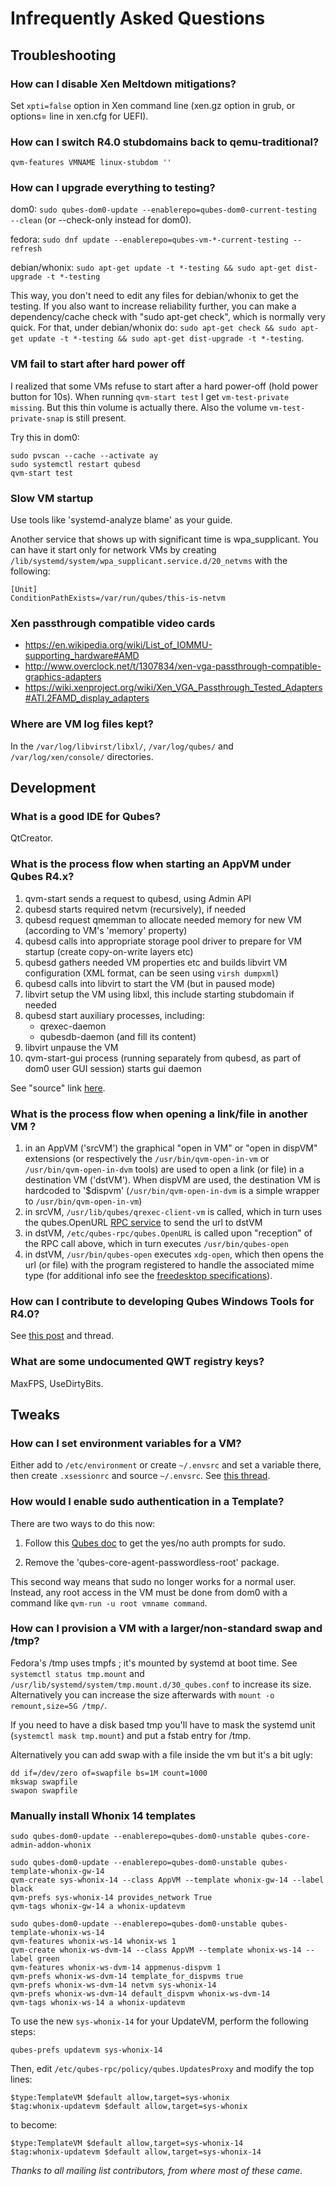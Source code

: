Infrequently Asked Questions
============================

## Troubleshooting

### How can I disable Xen Meltdown mitigations?

Set `xpti=false` option in Xen command line (xen.gz option in grub, or options= line in xen.cfg for UEFI).

### How can I switch R4.0 stubdomains back to qemu-traditional?

~~~
qvm-features VMNAME linux-stubdom ''
~~~

### How can I upgrade everything to testing?

dom0: `sudo qubes-dom0-update --enablerepo=qubes-dom0-current-testing --clean` (or --check-only instead for dom0).

fedora: `sudo dnf update --enablerepo=qubes-vm-*-current-testing --refresh`

debian/whonix: `sudo apt-get update -t *-testing && sudo apt-get dist-upgrade -t *-testing`

This way, you don't need to edit any files for debian/whonix to get the testing.
If you also want to increase reliability further, you can make a dependency/cache check with "sudo apt-get check", which is normally very quick.
For that, under debian/whonix do: `sudo apt-get check && sudo apt-get update -t *-testing && sudo apt-get dist-upgrade -t *-testing`.

### VM fail to start after hard power off

I realized that some VMs refuse to start after a hard power-off (hold power button for 10s).
When running `qvm-start test` I get `vm-test-private missing`.
But this thin volume is actually there.
Also the volume `vm-test-private-snap` is still present.

Try this in dom0:
~~~
sudo pvscan --cache --activate ay
sudo systemctl restart qubesd
qvm-start test
~~~

### Slow VM startup

Use tools like 'systemd-analyze blame' as your guide.

Another service that shows up with significant time is wpa_supplicant. 
You can have it start only for network VMs by creating `/lib/systemd/system/wpa_supplicant.service.d/20_netvms` with the following:
~~~
[Unit]
ConditionPathExists=/var/run/qubes/this-is-netvm
~~~

### Xen passthrough compatible video cards

- https://en.wikipedia.org/wiki/List_of_IOMMU-supporting_hardware#AMD
- http://www.overclock.net/t/1307834/xen-vga-passthrough-compatible-graphics-adapters
- https://wiki.xenproject.org/wiki/Xen_VGA_Passthrough_Tested_Adapters#ATI.2FAMD_display_adapters

### Where are VM log files kept?

In the `/var/log/libvirst/libxl/`, `/var/log/qubes/` and `/var/log/xen/console/` directories.

## Development

### What is a good IDE for Qubes?

QtCreator.

### What is the process flow when starting an AppVM under Qubes R4.x?

1. qvm-start sends a request to qubesd, using Admin API
2. qubesd starts required netvm (recursively), if needed
3. qubesd request qmemman to allocate needed memory for new VM (according to VM's 'memory' property)
4. qubesd calls into appropriate storage pool driver to prepare for VM startup (create copy-on-write layers etc)
5. qubesd gathers needed VM properties etc and builds libvirt VM configuration (XML format, can be seen using `virsh dumpxml`)
6. qubesd calls into libvirt to start the VM (but in paused mode)
7. libvirt setup the VM using libxl, this include starting stubdomain if needed
8. qubesd start auxiliary processes, including:
   - qrexec-daemon
   - qubesdb-daemon (and fill its content)
9. libvirt unpause the VM
10. qvm-start-gui process (running separately from qubesd, as part of dom0 user GUI session) starts gui daemon

See "source" link [here](https://dev.qubes-os.org/projects/core-admin/en/latest/qubes-vm/qubesvm.html#qubes.vm.qubesvm.QubesVM.start).

### What is the process flow when opening a link/file in another VM ?

1. in an AppVM ('srcVM') the graphical "open in VM" or "open in dispVM" extensions (or respectively the `/usr/bin/qvm-open-in-vm` or `/usr/bin/qvm-open-in-dvm` tools) are used to open a link (or file) in a destination VM ('dstVM'). When dispVM are used, the destination VM is hardcoded to '$dispvm' (`/usr/bin/qvm-open-in-dvm` is a simple wrapper to `/usr/bin/qvm-open-in-vm`)
2. in srcVM, `/usr/lib/qubes/qrexec-client-vm` is called, which in turn uses the qubes.OpenURL [RPC service](https://www.qubes-os.org/doc/qrexec3/#qubes-rpc-services) to send the url to dstVM
3. in dstVM, `/etc/qubes-rpc/qubes.OpenURL` is called upon "reception" of the RPC call above, which in turn executes `/usr/bin/qubes-open`
3. in dstVM, `/usr/bin/qubes-open` executes `xdg-open`, which then opens the url (or file) with the program registered to handle the associated mime type (for additional info see the [freedesktop specifications](https://www.freedesktop.org/wiki/)).

### How can I contribute to developing Qubes Windows Tools for R4.0?

See [this post](https://www.mail-archive.com/qubes-devel@googlegroups.com/msg02808.html) and thread.

### What are some undocumented QWT registry keys?

MaxFPS, UseDirtyBits.

## Tweaks

### How can I set environment variables for a VM?

Either add to `/etc/environment` or create `~/.envsrc` and set a variable there, then create `.xsessionrc` and source `~/.envsrc`.
See [this thread](https://www.mail-archive.com/qubes-users@googlegroups.com/msg20360.html).

### How would I enable sudo authentication in a Template?

There are two ways to do this now:

1. Follow this [Qubes doc](https://www.qubes-os.org/doc/vm-sudo/#replacing-password-less-root-access-with-dom0-user-prompt) to get the yes/no auth prompts for sudo.

2. Remove the 'qubes-core-agent-passwordless-root' package.

This second way means that sudo no longer works for a normal user. 
Instead, any root access in the VM must be done from dom0 with a command like `qvm-run -u root vmname command`.

### How can I provision a VM with a larger/non-standard swap and /tmp?

Fedora's /tmp uses tmpfs ; it's mounted by systemd at boot time.
See `systemctl status tmp.mount` and `/usr/lib/systemd/system/tmp.mount.d/30_qubes.conf` to increase its size.
Alternatively you can increase the size afterwards with `mount -o remount,size=5G /tmp/`.

If you need to have a disk based tmp you'll have to mask the systemd unit (`systemctl mask tmp.mount`) and put a fstab entry for /tmp.

Alternatively you can add swap with a file inside the vm but it's a bit ugly:
~~~
dd if=/dev/zero of=swapfile bs=1M count=1000
mkswap swapfile
swapon swapfile
~~~

### Manually install Whonix 14 templates

~~~
sudo qubes-dom0-update --enablerepo=qubes-dom0-unstable qubes-core-admin-addon-whonix

sudo qubes-dom0-update --enablerepo=qubes-dom0-unstable qubes-template-whonix-gw-14
qvm-create sys-whonix-14 --class AppVM --template whonix-gw-14 --label black
qvm-prefs sys-whonix-14 provides_network True
qvm-tags whonix-gw-14 a whonix-updatevm

sudo qubes-dom0-update --enablerepo=qubes-dom0-unstable qubes-template-whonix-ws-14
qvm-features whonix-ws-14 whonix-ws 1
qvm-create whonix-ws-dvm-14 --class AppVM --template whonix-ws-14 --label green
qvm-features whonix-ws-dvm-14 appmenus-dispvm 1
qvm-prefs whonix-ws-dvm-14 template_for_dispvms true
qvm-prefs whonix-ws-dvm-14 netvm sys-whonix-14
qvm-prefs whonix-ws-dvm-14 default_dispvm whonix-ws-dvm-14
qvm-tags whonix-ws-14 a whonix-updatevm
~~~
To use the new `sys-whonix-14` for your UpdateVM, perform the following steps:
~~~
qubes-prefs updatevm sys-whonix-14
~~~
Then, edit `/etc/qubes-rpc/policy/qubes.UpdatesProxy` and modify the top lines:
~~~
$type:TemplateVM $default allow,target=sys-whonix
$tag:whonix-updatevm $default allow,target=sys-whonix
~~~
to become:
~~~
$type:TemplateVM $default allow,target=sys-whonix-14
$tag:whonix-updatevm $default allow,target=sys-whonix-14
~~~



*Thanks to all mailing list contributors, from where most of these came.*
